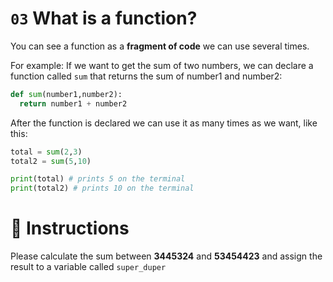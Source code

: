 # `03` What is a function?

You can see a function as a **fragment of code** we can use  several times.

For example: If we want to get the sum of two numbers, we can declare a function called `sum` that returns the sum of number1 and number2:

```python
def sum(number1,number2):
  return number1 + number2
```

After the function is declared we can use it as many times as we want, like this:

```python
total = sum(2,3)
total2 = sum(5,10)

print(total) # prints 5 on the terminal
print(total2) # prints 10 on the terminal
```

# 📝 Instructions

Please calculate the sum between **3445324** and **53454423** and assign the result to a variable called `super_duper`
